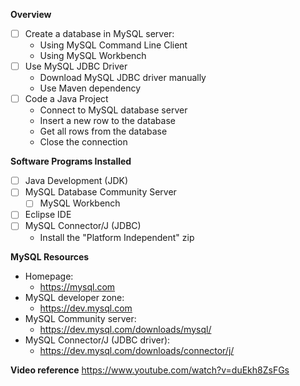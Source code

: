 **Overview**
- [ ] Create a database in MySQL server:
    - Using MySQL Command Line Client
    - Using MySQL Workbench
- [ ] Use MySQL JDBC Driver
    - Download MySQL JDBC driver manually
    - Use Maven dependency
- [ ] Code a Java Project
    - Connect to MySQL database server
    - Insert a new row to the database
    - Get all rows from the database
    - Close the connection

**Software Programs Installed**
- [ ] Java Development (JDK)
- [ ] MySQL Database Community Server
    - [ ] MySQL Workbench
- [ ] Eclipse IDE
- [ ] MySQL Connector/J (JDBC)
	- Install the "Platform Independent" zip

**MySQL Resources**
- Homepage:
    - https://mysql.com
- MySQL developer zone:
    - https://dev.mysql.com
- MySQL Community server:
    - https://dev.mysql.com/downloads/mysql/
- MySQL Connector/J (JDBC driver):
    - https://dev.mysql.com/downloads/connector/j/


**Video reference**
 https://www.youtube.com/watch?v=duEkh8ZsFGs